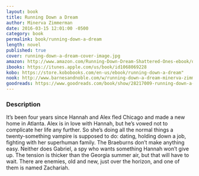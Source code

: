 ```yaml
---
layout: book
title: Running Down a Dream
author: Minerva Zimmerman
date: 2016-03-15 12:01:00 -0500
category: book
permalink: book/running-down-a-dream
length: novel
published: true
cover: running-down-a-dream-cover-image.jpg
amazon: http://www.amazon.com/Running-Down-Dream-Shattered-Ones-ebook/dp/B019DLSNK0/
ibooks: https://itunes.apple.com/us/book/id1068069228
kobo: https://store.kobobooks.com/en-us/ebook/running-down-a-dream"
nook: http://www.barnesandnoble.com/w/running-down-a-dream-minerva-zimmerman/1123494110
goodreads: https://www.goodreads.com/book/show/28217009-running-down-a-dream
---
```


### Description

It’s been four years since Hannah and Alex fled Chicago and made a new home in Atlanta. Alex is in love with Hannah, but he’s vowed not to complicate her life any further. So she’s doing all the normal things a twenty-something vampire is supposed to do: dating, holding down a job, fighting with her superhuman family. The Braeburns don’t make anything easy. Neither does Gabriel, a spy who wants something Hannah won’t give up. The tension is thicker than the Georgia summer air, but that will have to wait. There are enemies, old and new, just over the horizon, and one of them is named Zachariah.
